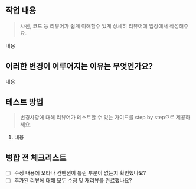 ## 작업 내용

> 사진, 코드 등 리뷰어가 쉽게 이해할수 있게 상세히 리뷰어에 입장에서 작성해주요.
> 

내용

## 이러한 변경이 이루어지는 이유는 무엇인가요?

내용 

## 테스트 방법

> 변경사항에 대해 리뷰어가 테스트할 수 있는 가이드를 step by step으로 제공하세요.
> 
1. 내용

## 병합 전 체크리스트

- [ ]  수정 내용에 오타나 컨벤션이 틀린 부분이 없는지 확인했나요?
- [ ]  추가된 리뷰에 대해 모두 수정 및 재리뷰를 완료했나요?
